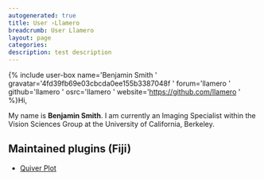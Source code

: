 ```yaml
---
autogenerated: true
title: User ›Llamero
breadcrumb: User Llamero
layout: page
categories: 
description: test description
---
```


{% include user-box name='Benjamin Smith ' gravatar='4fd39fb69e03cbcda0ee155b3387048f ' forum='llamero ' github='llamero ' osrc='llamero ' website='https://github.com/llamero ' %}Hi,

My name is **Benjamin Smith**. I am currently an Imaging Specialist within the Vision Sciences Group at the University of California, Berkeley.

## Maintained plugins (Fiji)

  - [Quiver Plot](Quiver_Plot )
